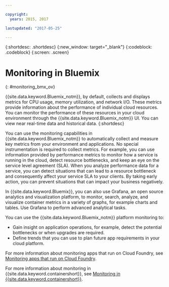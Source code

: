 ```yaml
---

copyright:
  years: 2015, 2017

lastupdated: "2017-05-25"

---
```



{:shortdesc: .shortdesc}
{:new_window: target="_blank"}
{:codeblock: .codeblock}
{:screen: .screen}


# Monitoring in Bluemix
{: #monitoring_bmx_ov}

{{site.data.keyword.Bluemix_notm}}, by default, collects and displays metrics for CPU usage, memory utilization, and network I/O. These metrics provide information about the performance of individual cloud resources. You can monitor the performance of these resources in your cloud environment through the {{site.data.keyword.Bluemix_notm}} UI. You can view near real-time data and historical data.
{:shortdesc}

You can use the monitoring capabilities in {{site.data.keyword.Bluemix_notm}} to automatically collect and measure key metrics from your environment and applications. No special instrumentation is required to collect metrics. For example, you can use information provided by performance metrics to monitor how a service is running in the cloud, detect resource bottlenecks, and keep an eye on the service level agreement (SLA). When you analyze performance data for a service, you can detect situations that can lead to a resource bottleneck and consequently affect your service SLA to your clients. By taking early action, you can prevent situations that can impact your business negatively.  

In {{site.data.keyword.Bluemix}}, you can also use Grafana, an open source analytics and visualization platform, to monitor, search, analyze, and visualize container metrics in a variety of graphs, for example charts and tables. Use Grafana to perform advanced analytical tasks. 

You can use the {{site.data.keyword.Bluemix_notm}} platform monitoring to:

* Gain insight on application operations, for example, detect the potential bottlenecks or when upgrades are required.
* Define trends that you can use to plan future app requirements in your cloud platform.

For more information about monitoring apps that run on Cloud Foundry, see [Monitoring apps that run on Cloud Foundry](cf/monitoring_cf_apps.html#monitoring_bluemix_apps).

For more information about monitoring in {{site.data.keyword.containershort}}, see [Monitoring in {{site.data.keyword.containershort}}](containers/monitoring_containers_ov.html#monitoring_bmx_containers_ov).
